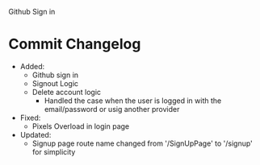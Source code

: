 Github Sign in

# Commit Changelog
- Added:
    - Github sign in
    - Signout Logic
    - Delete account logic
        - Handled the case when the user is logged in with the email/password or usig another provider
- Fixed:
    - Pixels Overload in login page
- Updated:
    - Signup page route name changed from '/SignUpPage' to '/signup' for simplicity
